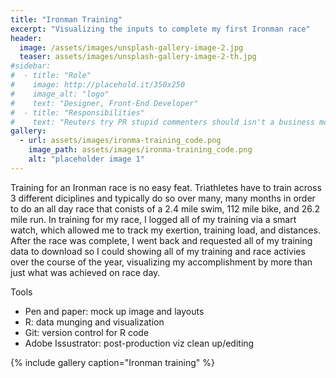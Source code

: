 ```yaml
---
title: "Ironman Training"
excerpt: "Visualizing the inputs to complete my first Ironman race"
header:
  image: /assets/images/unsplash-gallery-image-2.jpg
  teaser: assets/images/unsplash-gallery-image-2-th.jpg
#sidebar:
#  - title: "Role"
#    image: http://placehold.it/350x250
#    image_alt: "logo"
#    text: "Designer, Front-End Developer"
#  - title: "Responsibilities"
#    text: "Reuters try PR stupid commenters should isn't a business model"
gallery:
  - url: assets/images/ironma-training_code.png
    image_path: assets/images/ironma-training_code.png
    alt: "placeholder image 1"
---
```


Training for an Ironman race is no easy feat. Triathletes have to train across 3 different diciplines and typically do so over many, many months in order to do an all day race that conists of a 2.4 mile swim, 112 mile bike, and 26.2 mile run. In training for my race, I logged all of my training via a smart watch, which allowed me to track my exertion, training load, and distances. After the race was complete, I went back and requested all of my training data to download so I could showing all of my training and race activies over the course of the year, visualizing my accomplishment by more than just what was achieved on race day.

Tools
   - Pen and paper: mock up image and layouts
   - R: data munging and visualization
   - Git: version control for R code
   - Adobe Issustrator: post-production viz clean up/editing

{% include gallery caption="Ironman training" %}